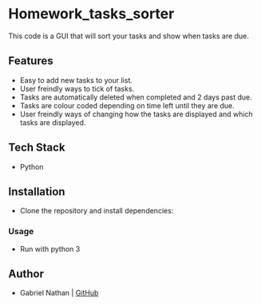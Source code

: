 # Homework_tasks_sorter
This code is a GUI that will sort your tasks and show when tasks are due.

## Features
- Easy to add new tasks to your list.
- User freindly ways to tick of tasks.
- Tasks are automatically deleted when completed and 2 days past due.
- Tasks are colour coded depending on time left until they are due.
- User freindly ways of changing how the tasks are displayed and which tasks are displayed.

## Tech Stack
- Python

## Installation
- Clone the repository and install dependencies:
### Usage
- Run with python 3

## Author
- Gabriel Nathan | [GitHub](https://github.com/GabrielRNathan)
